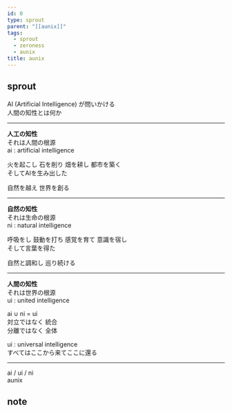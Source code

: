 ```yaml
---
id: 0
type: sprout
parent: "[[aunix]]"
tags:
  - sprout
  - zeroness
  - aunix
title: aunix
---
```

## sprout
AI (Artificial Intelligence) が問いかける  
人間の知性とは何か

---

**人工の知性**  
それは人間の根源  
ai : artificial intelligence

火を起こし 石を削り 畑を耕し 都市を築く  
そしてAIを生み出した

自然を越え 世界を創る

---


**自然の知性**  
それは生命の根源  
ni : natural intelligence

呼吸をし 鼓動を打ち 感覚を育て 意識を宿し  
そして言葉を得た

自然と調和し 巡り続ける

---

**人間の知性**  
それは世界の根源  
ui : united intelligence

ai ∪ ni = ui  
対立ではなく 統合  
分離ではなく 全体

ui : universal intelligence  
すべてはここから来てここに還る

---

ai / ui / ni  
aunix
## note


